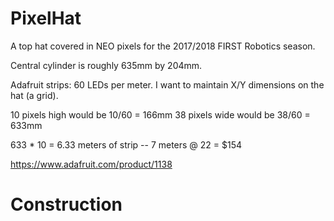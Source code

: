 # PixelHat

A top hat covered in NEO pixels for the 2017/2018 FIRST Robotics season.

Central cylinder is roughly 635mm by 204mm.

Adafruit strips: 60 LEDs per meter. I want to maintain X/Y dimensions on the hat (a grid).

10 pixels high would be 10/60 = 166mm
38 pixels wide would be 38/60 = 633mm

633 * 10 = 6.33 meters of strip -- 7 meters @ 22 = $154

https://www.adafruit.com/product/1138

# Construction

